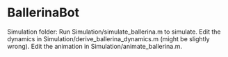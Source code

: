 # BallerinaBot

Simulation folder:
Run Simulation/simulate_ballerina.m to simulate.
Edit the dynamics in Simulation/derive_ballerina_dynamics.m (might be slightly wrong).
Edit the animation in Simulation/animate_ballerina.m.
